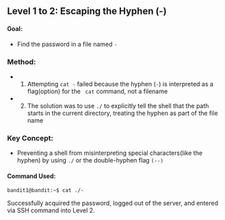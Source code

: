 ## Level 1 to 2: Escaping the Hyphen (-)
#### Goal: 
- Find the password in a file named ```-```
### Method:
 - 1. Attempting ```cat -``` failed because the hyphen (```-```) is interpreted as a flag(option) for the ``` cat``` command, not a filename
 - 2. The solution was to use ```./``` to explicitly tell the shell that the path starts in the current directory, treating the hyphen as part of the file name
  
### Key Concept: 
- Preventing a shell from misinterpreting special characters(like the hyphen) by using ```./``` or the double-hyphen flag ```(--)```
  
#### Command Used:
  ```bandit1@bandit:~$ cat ./-```
  
Successfully acquired the password, logged out of the server, and entered via SSH command into Level 2. 

